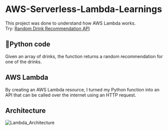 # AWS-Serverless-Lambda-Learnings

This project was done to understand how AWS Lambda works.  
Try: [Random Drink Recommendation API](https://bwxin3sm5i.execute-api.eu-central-1.amazonaws.com/default/RandomDrinkFunction)


## 🐍Python code
Given an array of drinks, the function returns a random recommendation for one of the drinks.

## AWS Lambda
By creating an AWS Lambda resource, I turned my Python function into an API that can be called over the internet using an HTTP request.

## Architecture
![Lambda_Architecture](https://github.com/GizemSavci/AWS-Serverless-Lambda-Learnings/assets/129002582/c4e523a3-a270-42ea-9187-8d9d51745349)
